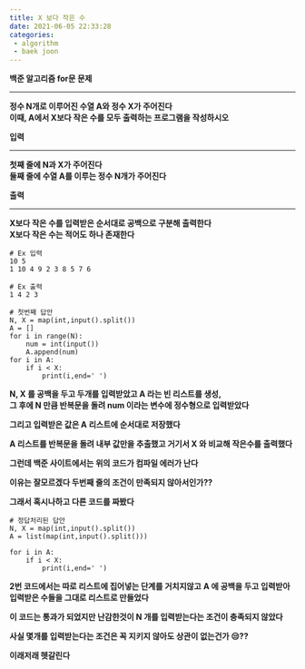 ```yaml
---
title: X 보다 작은 수
date: 2021-06-05 22:33:28
categories: 
 - algorithm
 - baek joon
---
```

**백준 알고리즘 for문 문제**
___
**정수 N개로 이루어진 수열 A와 정수 X가 주어진다**  
**이때, A에서 X보다 작은 수를 모두 출력하는 프로그램을 작성하시오**

**입력**  
___
**첫째 줄에 N과 X가 주어진다**  
**둘째 줄에 수열 A를 이루는 정수 N개가 주어진다**  

**출력**
___
**X보다 작은 수를 입력받은 순서대로 공백으로 구분해 출력한다**  
**X보다 작은 수는 적어도 하나 존재한다**

```
# Ex 입력
10 5
1 10 4 9 2 3 8 5 7 6
```

```
# Ex 출력
1 4 2 3
```
```
# 첫번째 답안
N, X = map(int,input().split())
A = []
for i in range(N):
    num = int(input())
    A.append(num)
for i in A:
    if i < X:
        print(i,end=' ')
```
**N, X 를 공백을 두고 두개를 입력받았고 A 라는 빈 리스트를 생성,**  
**그 후에 N 만큼 반복문을 돌려 num 이라는 변수에 정수형으로 입력받았다**  

**그리고 입력받은 값은 A 리스트에 순서대로 저장했다**  

**A 리스트를 반복문을 돌려 내부 값만을 추출했고 거기서 X 와 비교해 작은수를 출력했다**  

**그런데 백준 사이트에서는 위의 코드가 컴파일 에러가 난다**  

**이유는 잘모르겠다  두번째 줄의 조건이 만족되지 않아서인가??**

**그래서 혹시나하고 다른 코드를 짜봤다**

```
# 정답처리된 답안
N, X = map(int,input().split())
A = list(map(int,input().split()))

for i in A:
    if i < X:
        print(i,end=' ')
```
**2번 코드에서는 따로 리스트에 집어넣는 단계를 거치지않고**
**A 에 공백을 두고 입력받아 입력받은 수들을 그대로 리스트로 만들었다**  

**이 코드는 통과가 되었지만 난감한것이 N 개를 입력받는다는 조건이 충족되지 않았다**  

**사실 몇개를 입력받는다는 조건은 꼭 지키지 않아도 상관이 없는건가 😒??**  

**이래저래 헷갈린다**  
